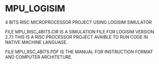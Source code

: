 # MPU_LOGISIM
4 BITS RISC MICROPROCESSOR PROJECT USING LOGISIM SIMULATOR 

FILE MPU_RISC_4BITS.CIR IS A SIMULATION FILE FOR LOGISIM VERSION 2.7.1
THIS IS A RISC PROCESSOR PROJECT AVAIBLE TO RUN CODE IN NATIVE MACHINE LANGUAGE.

FILE MPU_RSC_4BITS.PDF IS THE MANUAL FOR INSTRUCTION FORMAT AND COMPUTER ARCHITETURE. 
